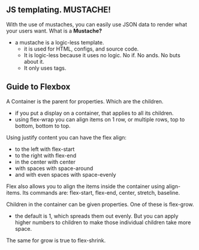 
## JS templating. MUSTACHE!

With the use of mustaches, you can easily use JSON data to render what your users want. 
What is a **Mustache?**
- a mustache is a logic-less template. 
  - it is used for HTML, configs, and source code. 
  - It is logic-less because it uses no logic. No if. No ands. No buts about it. 
  - It only uses tags. 


## Guide to Flexbox

A Container is the parent for properties. Which are the children. 
- if you put a display on a container, that applies to all its children. 
- using flex-wrap you can align items on 1 row, or multiple rows, top to bottom, bottom to top. 

Using justify content you can have the flex align:
- to the left with flex-start
- to the right with flex-end
- in the center with center
- with spaces with space-around
- and with even spaces with space-evenly


Flex also allows you to align the items inside the container using align-items. 
Its commands are: flex-start, flex-end, center, stretch, baseline. 

Children in the container can be given properties. 
One of these is flex-grow. 
- the default is 1, which spreads them out evenly. But you can apply higher numbers to children to make those individual children take more space. 

The same for grow is true to flex-shrink. 

